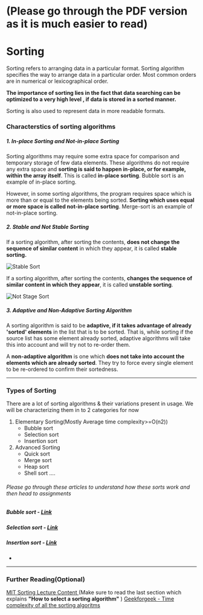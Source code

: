 
# (Please go through the PDF version as it is much easier to read)

# Sorting

Sorting refers to arranging data in a particular format. Sorting algorithm specifies the way to arrange data in a particular order. Most common orders are in numerical or lexicographical order.
 
**The importance of sorting lies in the fact that data searching can be optimized to a very high level , if data is stored in a sorted manner.**

Sorting is also used to represent data in more readable formats.

### Characterstics of sorting algorithms

##### 1. In-place Sorting and Not-in-place Sorting

Sorting algorithms may require some extra space for comparison and temporary storage of few data elements. These algorithms do not require any extra space and **sorting is said to happen in-place, or for example, within the array itself**. This is called **in-place sorting**. Bubble sort is an example of in-place sorting.

However, in some sorting algorithms, the program requires space which is more than or equal to the elements being sorted. **Sorting which uses equal or more space is called not-in-place sorting**. Merge-sort is an example of not-in-place sorting.

##### 2. Stable and Not Stable Sorting
If a sorting algorithm, after sorting the contents, **does not change the sequence of similar content** in which they appear, it is called **stable sorting.**

![Stable Sort](https://www.tutorialspoint.com/data_structures_algorithms/images/stable_sort.jpg)

If a sorting algorithm, after sorting the contents, **changes the sequence of similar content in which they appear**, it is called **unstable sorting**.

![Not Stage Sort](https://www.tutorialspoint.com/data_structures_algorithms/images/unstable_sort.jpg)

##### 3. Adaptive and Non-Adaptive Sorting Algorithm

A sorting algorithm is said to be **adaptive, if it takes advantage of already 'sorted' elements** in the list that is to be sorted. That is, while sorting if the source list has some element already sorted, adaptive algorithms will take this into account and will try not to re-order them.

A **non-adaptive algorithm** is one which **does not take into account the elements which are already sorted**. They try to force every single element to be re-ordered to confirm their sortedness.

______________________________________________________________________

### Types of Sorting
There are a lot of sorting algorithms & their variations present in usage. We will be characterizing them in to 2 categories for now
1. Elementary Sorting(Mostly Average time complexity>=O(n2))
    * Bubble sort
    * Selection sort
    * Insertion sort
2. Advanced Sorting
    * Quick sort
    * Merge sort 
    * Heap sort
    * Shell sort ....

###### Please go through these articles to understand how these sorts work and then head to assignments

##### Bubble sort - [Link](https://www.geeksforgeeks.org/bubble-sort/)
##### Selection sort - [Link](https://www.geeksforgeeks.org/selection-sort/)
##### Insertion sort - [Link](https://www.geeksforgeeks.org/insertion-sort/)  
-

_______________________________________________________________________

### Further Reading(Optional)
[MIT Sorting Lecture Content ](http://web.mit.edu/1.124/LectureNotes/sorting.html)
(Make sure to read the last section which explains **"How to select a sorting algorithm"** )
[Geekforgeek - Time complexity of all the sorting algoritms](https://www.geeksforgeeks.org/time-complexities-of-all-sorting-algorithms/)


